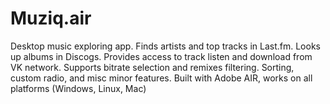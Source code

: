 Muziq.air
=========

Desktop music exploring app. 
Finds artists and top tracks in Last.fm.
Looks up albums in Discogs.
Provides access to track listen and download from VK network.
Supports bitrate selection and remixes filtering.
Sorting, custom radio, and misc minor features.
Built with Adobe AIR, works on all platforms (Windows, Linux, Mac)

